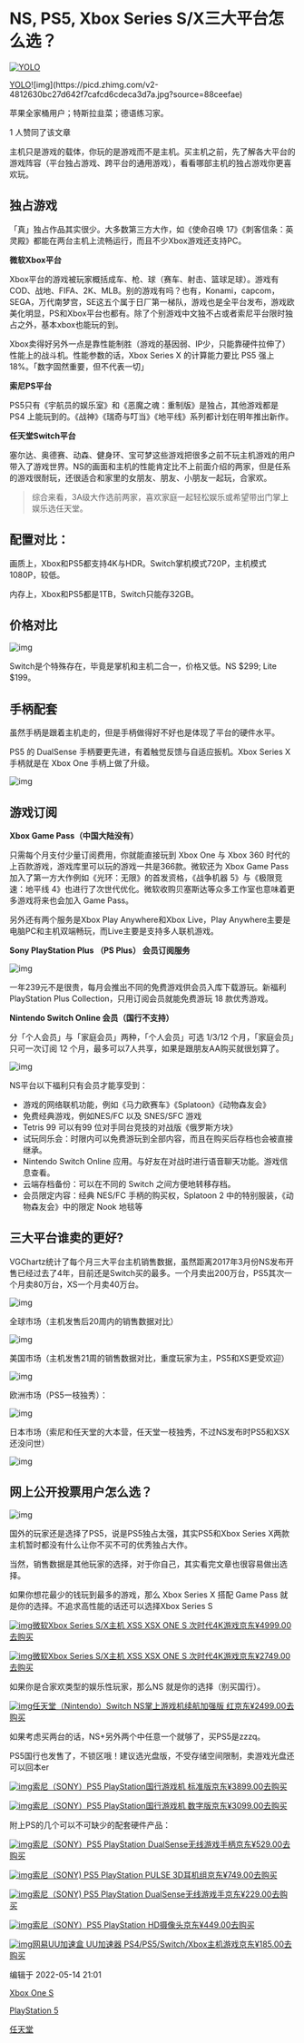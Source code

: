 # NS, PS5, Xbox Series S/X三大平台怎么选？

[![YOLO](https://pica.zhimg.com/v2-ca03d845f2f0e61ad9275403b3f72c2b_l.jpg?source=32738c0c)](https://www.zhihu.com/people/canotfind_)

[YOLO](https://www.zhihu.com/people/canotfind_)![img](https://picd.zhimg.com/v2-4812630bc27d642f7cafcd6cdeca3d7a.jpg?source=88ceefae)

苹果全家桶用户；特斯拉韭菜；德语练习家。

1 人赞同了该文章

主机只是游戏的载体，你玩的是游戏而不是主机。买主机之前，先了解各大平台的游戏阵容（平台独占游戏、跨平台的通用游戏），看看哪部主机的独占游戏你更喜欢玩。

## 独占游戏

「真」独占作品其实很少。大多数第三方大作，如《使命召唤 17》《刺客信条：英灵殿》都能在两台主机上流畅运行，而且不少Xbox游戏还支持PC。

**微软Xbox平台**

Xbox平台的游戏被玩家概括成车、枪、球（赛车、射击、篮球足球）。游戏有COD、战地、FIFA、2K、MLB。别的游戏有吗？也有，Konami，capcom，SEGA，万代南梦宫，SE这五个属于日厂第一梯队，游戏也是全平台发布，游戏欧美化明显，PS和Xbox平台也都有。除了个别游戏中文独不占或者索尼平台限时独占之外，基本xbox也能玩的到。

Xbox卖得好另外一点是靠性能制胜（游戏的基因弱、IP少，只能靠硬件拉伸了）性能上的战斗机。性能参数的话，Xbox Series X 的计算能力要比 PS5 强上 18%。「数字固然重要，但不代表一切」

**索尼PS平台**

PS5只有《宇航员的娱乐室》和《恶魔之魂：重制版》是独占，其他游戏都是 PS4 上能玩到的。《战神》《瑞奇与叮当》《地平线》系列都计划在明年推出新作。

**任天堂Switch平台**

塞尔达、奥德赛、动森、健身环、宝可梦这些游戏把很多之前不玩主机游戏的用户带入了游戏世界。NS的画面和主机的性能肯定比不上前面介绍的两家，但是任系的游戏很耐玩，还很适合和家里的女朋友、朋友、小朋友一起玩，合家欢。

> 综合来看，3A级大作选前两家，喜欢家庭一起轻松娱乐或希望带出门掌上娱乐选任天堂。

## 配置对比：

画质上，Xbox和PS5都支持4K与HDR。Switch掌机模式720P，主机模式1080P，较低。

内存上，Xbox和PS5都是1TB，Switch只能存32GB。

## 价格对比

![img](https://pic2.zhimg.com/80/v2-b24e1483523dd493238ea5530b9a8e9d_1440w.webp)

Switch是个特殊存在，毕竟是掌机和主机二合一，价格又低。NS $299; Lite $199。

## 手柄配套

虽然手柄是跟着主机走的，但是手柄做得好不好也是体现了平台的硬件水平。

PS5 的 DualSense 手柄要更先进，有着触觉反馈与自适应扳机。Xbox Series X 手柄就是在 Xbox One 手柄上做了升级。

![img](https://pic4.zhimg.com/80/v2-41a6d5144088e0ccb6df7ad04a1a2297_1440w.webp)

## 游戏订阅

**Xbox Game Pass（中国大陆没有）**

只需每个月支付少量订阅费用，你就能直接玩到 Xbox One 与 Xbox 360 时代的上百款游戏，游戏库里可以玩的游戏一共是366款。微软还为 Xbox Game Pass 加入了第一方大作例如《光环：无限》的首发资格，《战争机器 5》与《极限竞速：地平线 4》也进行了次世代优化。微软收购贝塞斯达等众多工作室也意味着更多游戏将来也会加入 Game Pass。

另外还有两个服务是Xbox Play Anywhere和Xbox Live，Play Anywhere主要是电脑PC和主机双端畅玩，而Live主要是支持多人联机游戏。

**Sony PlayStation Plus （PS Plus） 会员订阅服务**

![img](https://pic2.zhimg.com/80/v2-0c4716337d21e0c8442aaaf3cb5e35e1_1440w.webp)

一年239元不是很贵，每月会推出不同的免费游戏供会员入库下载游玩。新福利 PlayStation Plus Collection，只用订阅会员就能免费游玩 18 款优秀游戏。

**Nintendo Switch Online 会员（国行不支持）**

分「个人会员」与「家庭会员」两种，「个人会员」可选 1/3/12 个月，「家庭会员」只可一次订阅 12 个月，最多可以7人共享，如果是跟朋友AA购买就很划算了。

![img](https://pic3.zhimg.com/80/v2-a87b085970a83f63f7d7d7f2b9a00d2e_1440w.webp)

NS平台以下福利只有会员才能享受到：

- 游戏的网络联机功能，例如《马力欧赛车》《Splatoon》《动物森友会》
- 免费经典游戏，例如NES/FC 以及 SNES/SFC 游戏
- Tetris 99 可以有99 位对手同台竞技的对战版《俄罗斯方块》
- 试玩同乐会：时限内可以免费游玩到全部内容，而且在购买后存档也会被直接继承。
- Nintendo Switch Online 应用。与好友在对战时进行语音聊天功能。游戏信息查看。
- 云端存档备份：可以在不同的 Switch 之间方便地转移存档。
- 会员限定内容：经典 NES/FC 手柄的购买权，Splatoon 2 中的特别服装，《动物森友会》中的限定 Nook 地毯等

## 三大平台谁卖的更好?

VGChartz统计了每个月三大平台主机销售数据，虽然距离2017年3月份NS发布开售已经过去了4年，目前还是Switch买的最多。一个月卖出200万台，PS5其次一个月卖80万台，XS一个月卖40万台。

![img](https://pic3.zhimg.com/80/v2-19ebd8394ad32ff0b67a7b06a0290d7a_1440w.webp)

全球市场（主机发售后20周内的销售数据对比）

![img](https://pic1.zhimg.com/80/v2-b0b4c5b211086ab52cc4ef148873b1fc_1440w.webp)

美国市场（主机发售21周的销售数据对比，重度玩家为主，PS5和XS更受欢迎）

![img](https://pic2.zhimg.com/80/v2-5e4ad795814b3fe21aa1a0a369454fcd_1440w.webp)

欧洲市场（PS5一枝独秀）：

![img](https://pic3.zhimg.com/80/v2-dcecba1c8a6ddffe5efac5474ec07a66_1440w.webp)

日本市场（索尼和任天堂的大本营，任天堂一枝独秀，不过NS发布时PS5和XSX还没问世）

![img](https://pic3.zhimg.com/80/v2-d8053b531c4648052478fa07de21d9e6_1440w.webp)

## 网上公开投票用户怎么选？

![img](https://pic3.zhimg.com/80/v2-da7a7c4cf1cd67a6c98d0489d5e0088e_1440w.webp)

国外的玩家还是选择了PS5，说是PS5独占太强，其实PS5和Xbox Series X两款主机暂时都没有什么让你不买不可的优秀独占大作。

当然，销售数据是其他玩家的选择，对于你自己，其实看完文章也很容易做出选择。

如果你想花最少的钱玩到最多的游戏，那么 Xbox Series X 搭配 Game Pass 就是你的选择。不追求高性能的话还可以选择Xbox Series S

[![img](https://pic1.zhimg.com/v2-7202c98ae927bed7c2ccdb1307230f09_720w.jpg?source=b555e01d)微软Xbox Series S/X主机 XSS XSX ONE S 次时代4K游戏京东¥4999.00去购买](https://union-click.jd.com/jdc?e=jdext-1374053979962343424-0&p=JF8AAQwDIgZlG14XBRAAXRNfEzIQB1UdUhAGFgdQHmtRXUpZCisCUEdTRV4FRU1HRltKQA4KUExbSxlbFQQbAlEfWxAHDV4QRwYlVUJUERlfSGNwcC9DJ3JwEGY8ZwxzVB4LZRtSFQAaBlQbXBYyEgZUG18QAREBVCtrFQciRjsbWhQDEA5VGmsUMhIAVhpZEwoaD1MfWRMyEg9RK427lseP6sLrsNS4qYCW68CLudPrnWslMhE3Dk4PXEcOB1cdXhQGEA9TE1MSARACVx5YEB4TN1UaWhUCFQJUE1l7A3wHXR9SHAoWAlUZaxUyETcLdVpGAkIOARkLe1hMU1BPHF1AfARcHl0QBRUEZRlaFAAQ)

[![img](https://picd.zhimg.com/v2-102337c104fd0959c3c1c757455fc5e5_720w.jpg?source=b555e01d)微软Xbox Series S/X主机 XSS XSX ONE S 次时代4K游戏京东¥2749.00去购买](https://union-click.jd.com/jdc?e=jdext-1374053783312510976-0&p=JF8AAQwDIgZlG14XBRAAXRNfEzIQB1YcWh0KFAZQHmtRXUpZCisCUEdTRV4FRU1HRltKQA4KUExbSxlbFgUTD10dWhAHDV4QRwYlW1NzL0YpUmVxQydmPnQFWxkVHT0XRB4LZRtSFQAaBlQbXBYyEgZUG18QAREBVCtrFQciRjsbWhQDEA5VGmsUMhIAVhpZEwoaA1QcXBYyEg9RK427lseP6sLrsNS4qYCW68CLudPrnWslMhE3Dk4PXEcOB1cdXhQGEAFcGVkVARYHVBNdEh4TN1UaWhUCFQJUE1l7A3wHXR9SHAoWAlUZaxUyETcLdVpGAUFTABwLe1hMU1BOHFdXfARcHlsRBRcGZRlaFAAQ)

如果你是合家欢类型的娱乐性玩家，那么NS 就是你的选择（别买国行）。

[![img](https://picd.zhimg.com/v2-8ef2378cf8f2ecdc648eeaf14d776308_720w.jpg?source=b555e01d)任天堂（Nintendo）Switch NS掌上游戏机续航加强版 红京东¥2499.00去购买](https://union-click.jd.com/jdc?e=jdext-1374048052198744064-0&p=JF8AAQwDIgZlGFwcCxAAVBJfFzIUB1UfWRIKEARQE2tRXUpZCisCUEdTRV4FRU1HRltKQA4KUExbSx1bFQYQAF0ZWBAKDV4QRwYlRWJ5EHhbbVF3ei8eXXxUZlotcDJ-RB4LZRtSFQAaBlQbXBYyEgZUG18QAREBVCtrFQciRjsbWhcHEgZTHWsUMhIAVhpZEwsWDlAYXxMyEg9RK427lseP6sLrsNS4qYCW68CLudPrnWslMhE3Dk4PXEcOB1cdXhQHGwZRGFsdCxQCUBpcEB4TN1UaWhUCFQJUE1l7A3wHXR9SHAoWAlUZaxUyETcLdVpGAkEBXBtTe1hMU1dBBkNcfARcHlsdBxMAZRlaFAAQ)

如果考虑买两台的话，NS+另外两个中任意一个就够了，买PS5是zzzq。

PS5国行也发售了，不锁区哦！建议选光盘版，不受存储空间限制，卖游戏光盘还可以回本er

[![img](https://picd.zhimg.com/v2-da9075cb2ed58de5ce459d276c991867_720w.jpg?source=b555e01d)索尼（SONY）PS5 PlayStation国行游戏机 标准版京东¥3899.00去购买](https://union-click.jd.com/jdc?e=jdext-1374048127725551616-0&p=JF8AAQcDIgZlGmsVAxMGVRNZEwsSD1wrH0paTFhlQh5QQ1AMSwUDUFZOGA5OREdcThlVGloUAhoFUxJbHQsNXhBHBiVLEQYqZilienJhKx88E3dgdyJFBRBEHgtlG1IVABoGVBtcFjISBlQbXxABEQFUK2sVByJROxtaFAMTBlAZWx0yEzdVHFgUABQOUhpYFgYQN1UTXyXUvJOAk-TMsrfR_7WOmLLHjv7P5ZMyIjdWKwBAVltCSRtZEwcTAlwbWBMEEQNRH1sSAhUbVCtbFAMSB1IeWh0AfAY7G1MRCxsPUR5bFzISN1YrBXsDQQdWH1kTVXxdC09ZT0lATjsYUhcGFQRWG2sXAxMFVw)

[![img](https://picd.zhimg.com/v2-edd7df2cdc19adfd2b02c8da2441eb45_720w.jpg?source=b555e01d)索尼（SONY）PS5 PlayStation国行游戏机 数字版京东¥3099.00去购买](https://union-click.jd.com/jdc?e=jdext-1374055568110391296-0&p=JF8AAQcDIgZlGmsVAxMGVRNZEwsRB1wrH0paTFhlQh5QQ1AMSwUDUFZOGA5OREdcThlVGloUAhoFUxJYFQsNXhBHBiVGE1wgRixTVndvHW0scAVJRz15B35EHgtlG1IVABoGVBtcFjISBlQbXxABEQFUK2sVByJROxtaFAMTBlAZWx0yEzdVHFgUABsGVx1cFQoTN1UTXyXUvJOAk-TMsrfR_7WOmLLHjv7P5ZMyIjdWKwBAVltCSRtZEwcTA1EfXBwCEgZXE1sWChUbVCtbFAMSB1IeWh0AfAY7G1MRCxsPUR5bFzISN1YrBXsDQQcGSFJGUXxdC09eSgMXWzsYUhAKGgJUE2sXAxMFVw)

附上PS的几个可以不可缺少的配套硬件产品：

[![img](https://pic1.zhimg.com/v2-0cbbb4edb4efe43126fd2a89cd017199_720w.jpg?source=b555e01d)索尼（SONY）PS5 PlayStation DualSense无线游戏手柄京东¥529.00去购买](https://union-click.jd.com/jdc?e=jdext-1374056147566067712-0&p=JF8AAQcDIgZlGmsVAxMGVRtbFAUVBFUrH0paTFhlQh5QQ1AMSwUDUFZOGA5OREdcThlVGloUAhIHVBxcFgINXhBHBiVKUHMhbRl1fndvN0IrXFlMBgVuCWliHgtlG1IVABoGVBtcFjISBlQbXxABEQFUK2sVByJROxtaFAMTBlAZWx0yEzdVHFgUABsGURteFwAaN1UTXyXUvJOAk-TMsrfR_7WOmLLHjv7P5ZMyIjdWKwBAVltCSRtZEwcTA1IbXhMGFQBUHF0TAhEbVCtbFAMSB1IeWh0AfAY7G1MRCxsPUR5bFzISN1YrBXsDQQcFHAlBAnxdC09eVEpSADsYUhAEEwBRGWsXAxMFVw)

[![img](https://picd.zhimg.com/v2-e35636fdbfde330051fca51a50bd6067_720w.jpg?source=b555e01d)索尼（SONY)  PS5 PlayStation PULSE 3D耳机组京东¥749.00去购买](https://union-click.jd.com/jdc?e=jdext-1374056205468536832-0&p=JF8AAQcDIgZlGmsVAxMGVhpcEwAQA1ArH0paTFhlQh5QQ1AMSwUDUFZOGA5OREdcThlVGloUARMAUxlZEQcNXhBHBiVqb3E8bg5tGHJwVkUlUkJrQy5eE0ZiHgtlG1IVABoGVBtcFjISBlQbXxABEQFUK2sVByJROxtaFAMTBlAZWx0yEzdVHFgUABsGURhSFQAbN1UTXyXUvJOAk-TMsrfR_7WOmLLHjv7P5ZMyIjdWKwBAVltCSRtZEwcTA1IYWhEHFQ5RGVwcABEbVCtbFAMSB1IeWh0AfAY7G1MRCxsPUR5bFzISN1YrBXsDQQcAHQwRC3xdC09eVQpHRDsYUhAKFAJTGWsXAxMFVw)

[![img](https://picd.zhimg.com/v2-3e4c69c7bb368296b70ee67b3baa335d_720w.jpg?source=b555e01d)索尼（SONY)  PS5 PlayStation DualSense无线游戏手京东¥229.00去购买](https://union-click.jd.com/jdc?e=jdext-1374056273873375233-0&p=JF8AAQcDIgZlGmsVAxMGVhpcEwAQBVwrH0paTFhlQh5QQ1AMSwUDUFZOGA5OREdcThlVGloUARMAUxlZFwsNXhBHBiV9RFM0QTxpcHBEEVsjQ1ZqBktyWEtiHgtlG1IVABoGVBtcFjISBlQbXxABEQFUK2sVByJROxtaFAMTBlAZWx0yEzdVHFgUABsGUR5eEAcTN1UTXyXUvJOAk-TMsrfR_7WOmLLHjv7P5ZMyIjdWKwBAVltCSRtZEwcTA1IYXRcLFAVXHV8WABAbVCtbFAMSB1IeWh0AfAY7G1MRCxsPUR5bFzISN1YrBXsDQQRdT1JHA3xdC09eVV9aWzsYUhAHEAFcGGsXAxMFVw)

[![img](https://pic1.zhimg.com/v2-e48f3a24c14dacb2a0ff3c5fdf4930fd_720w.jpg?source=b555e01d)索尼（SONY）PS5 PlayStation HD摄像头京东¥449.00去购买](https://union-click.jd.com/jdc?e=jdext-1374056349500760065-0&p=JF8AAQcDIgZlGmsVAxMGVhpcEwAQA1wrH0paTFhlQh5QQ1AMSwUDUFZOGA5OREdcThlVGloUARMAUxlZEQsNXhBHBiUKb3sNbilNQnICDQUOTkNzRSZ5BWByHgtlG1IVABoGVBtcFjISBlQbXxABEQFUK2sVByJROxtaFAMTBlAZWx0yEzdVHFgUABsGURxYEAQVN1UTXyXUvJOAk-TMsrfR_7WOmLLHjv7P5ZMyIjdWKwBAVltCSRtZEwcTA1IZXh0GEwZTHFoUBRYbVCtbFAMSB1IeWh0AfAY7G1MRCxsPUR5bFzISN1YrBXsDQQcGEl8SBXxdC09eVUlVXTsYUhALFAVdGmsXAxMFVw)

[![img](https://pic1.zhimg.com/v2-3fec93af45a7ec397740a33b9f7ec40b_720w.jpg?source=b555e01d)网易UU加速盒 UU加速器 PS4/PS5/Switch/Xbox主机游戏京东¥185.00去购买](https://union-click.jd.com/jdc?e=jdext-1374056500919332865-0&p=JF8AARADIgZlGFwQARUOUBpZFDISBlQaWxEBEgNdH1IlRk1fC0RrTEdXRhcQRQtaV1MJBABAHUBZCQVbFAMTB1EYWxEKFg5KQh5JXyJ5Txkeb3xXeDVJA2gHTH9dXQFpREZBWRdrFQsSBV0aWhUFETdVGloVBhcEVh1aJTISAmVNNRUDEwZXHl4dAxU3VCtbEgETBVwaXx0LFgFcK1sdBiLR-4-Onb3Lt_DN8bvXn7eAkvDBvJQ3ZStYJVlHUxxeRxUAFAJUH1wRAxMPVRNZFwEbAFEHWiUCEwZVG1wQAxoFOxo1FQoWDlwTXxACEDdVK1glXHwGBhtYEwoRVztBBUEHUUQVSDUWCxcFUxpdEzIQBlQZWQ)



编辑于 2022-05-14 21:01

[Xbox One S](https://www.zhihu.com/topic/20067437)

[PlayStation 5](https://www.zhihu.com/topic/20172968)

[任天堂](https://www.zhihu.com/topic/19552393)